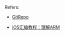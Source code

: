 


Refers: 

* [GitRepo](https://github.com/czqasngit/objc_msgSend_hook)

* [iOS汇编教程：理解ARM](https://www.jianshu.com/p/544464a5e630?utm_campaign=maleskine&utm_content=note&utm_medium=seo_notes&utm_source=recommendation)